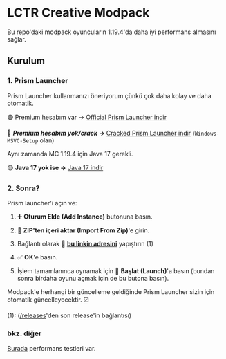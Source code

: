 # LCTR Creative Modpack

Bu repo'daki modpack oyuncuların 1.19.4'da daha iyi performans almasını sağlar.

## Kurulum

### 1. Prism Launcher

Prism Launcher kullanmanızı öneriyorum çünkü çok daha kolay ve daha otomatik.

🟢 Premium hesabım var -> [Official Prism Launcher indir](https://prismlauncher.org/)

🔴 ***Premium hesabım yok/crack ->*** [Cracked Prism Launcher indir](https://github.com/Diegiwg/PrismLauncher-Cracked#downloads-mediafire) (`Windows-MSVC-Setup` olan)

Aynı zamanda MC 1.19.4 için Java 17 gerekli.

🟡 **Java 17 yok ise ->** [Java 17 indir](https://learn.microsoft.com/en-us/java/openjdk/download#openjdk-17)

### 2. Sonra?

Prism launcher'i açın ve:

1. ➕ **Oturum Ekle (Add Instance)** butonuna basın.
2. 📁 **ZIP'ten içeri aktar (Import From Zip)**'e girin.
3. Bağlantı olarak 🔗 **[bu linkin adresini](https://github.com/TheAlan404/lctr-modpack/releases/latest/download/LCTR_Creative.zip)** yapıştırın (1)
4. ✅ **OK**'e basın.

5. İşlem tamamlanınca oynamak için 🚀 **Başlat (Launch)**'a basın (bundan sonra birdaha oyunu açmak için de bu butona basın).

Modpack'e herhangi bir güncelleme geldiğinde Prism Launcher sizin için otomatik güncelleyecektir. ☑️

(1): ([/releases](https://github.com/TheAlan404/lctr-modpack/releases)'den son release'in bağlantısı)

### bkz. diğer

[Burada](./BENCH.md) performans testleri var.
